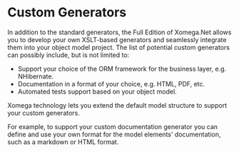 # Custom Generators

In addition to the standard generators, the Full Edition of Xomega.Net allows you to develop your own XSLT-based generators and seamlessly integrate them into your object model project. The list of potential custom generators can possibly include, but is not limited to:

- Support your choice of the ORM framework for the business layer, e.g. NHibernate.
- Documentation in a format of your choice, e.g. HTML, PDF, etc.
- Automated tests support based on your object model.

Xomega technology lets you extend the default model structure to support your custom generators.

For example, to support your custom documentation generator you can define and use your own format for the model elements' documentation, such as a markdown or HTML format.
